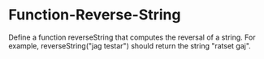 # Function-Reverse-String
Define a function reverseString that computes the reversal of a string. For example, reverseString("jag testar") should return the string "ratset gaj".
